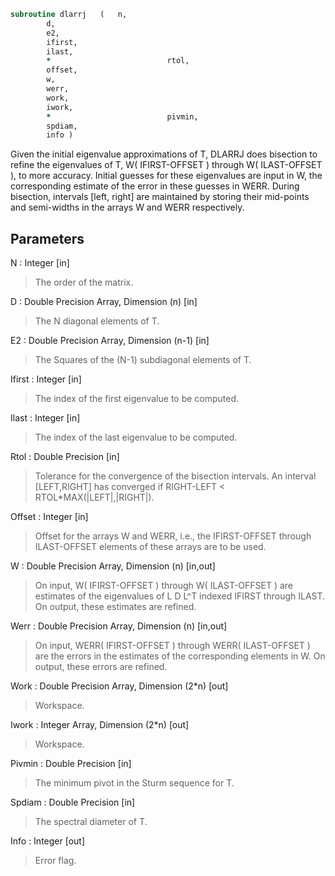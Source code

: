 ```fortran
subroutine dlarrj	(	n,
		d,
		e2,
		ifirst,
		ilast,
		*                          rtol,
		offset,
		w,
		werr,
		work,
		iwork,
		*                          pivmin,
		spdiam,
		info )
```

 Given the initial eigenvalue approximations of T, DLARRJ
 does  bisection to refine the eigenvalues of T,
 W( IFIRST-OFFSET ) through W( ILAST-OFFSET ), to more accuracy. Initial
 guesses for these eigenvalues are input in W, the corresponding estimate
 of the error in these guesses in WERR. During bisection, intervals
 [left, right] are maintained by storing their mid-points and
 semi-widths in the arrays W and WERR respectively.

## Parameters
N : Integer [in]
> The order of the matrix.

D : Double Precision Array, Dimension (n) [in]
> The N diagonal elements of T.

E2 : Double Precision Array, Dimension (n-1) [in]
> The Squares of the (N-1) subdiagonal elements of T.

Ifirst : Integer [in]
> The index of the first eigenvalue to be computed.

Ilast : Integer [in]
> The index of the last eigenvalue to be computed.

Rtol : Double Precision [in]
> Tolerance for the convergence of the bisection intervals.
> An interval [LEFT,RIGHT] has converged if
> RIGHT-LEFT < RTOL*MAX(|LEFT|,|RIGHT|).

Offset : Integer [in]
> Offset for the arrays W and WERR, i.e., the IFIRST-OFFSET
> through ILAST-OFFSET elements of these arrays are to be used.

W : Double Precision Array, Dimension (n) [in,out]
> On input, W( IFIRST-OFFSET ) through W( ILAST-OFFSET ) are
> estimates of the eigenvalues of L D L^T indexed IFIRST through
> ILAST.
> On output, these estimates are refined.

Werr : Double Precision Array, Dimension (n) [in,out]
> On input, WERR( IFIRST-OFFSET ) through WERR( ILAST-OFFSET ) are
> the errors in the estimates of the corresponding elements in W.
> On output, these errors are refined.

Work : Double Precision Array, Dimension (2*n) [out]
> Workspace.

Iwork : Integer Array, Dimension (2*n) [out]
> Workspace.

Pivmin : Double Precision [in]
> The minimum pivot in the Sturm sequence for T.

Spdiam : Double Precision [in]
> The spectral diameter of T.

Info : Integer [out]
> Error flag.

